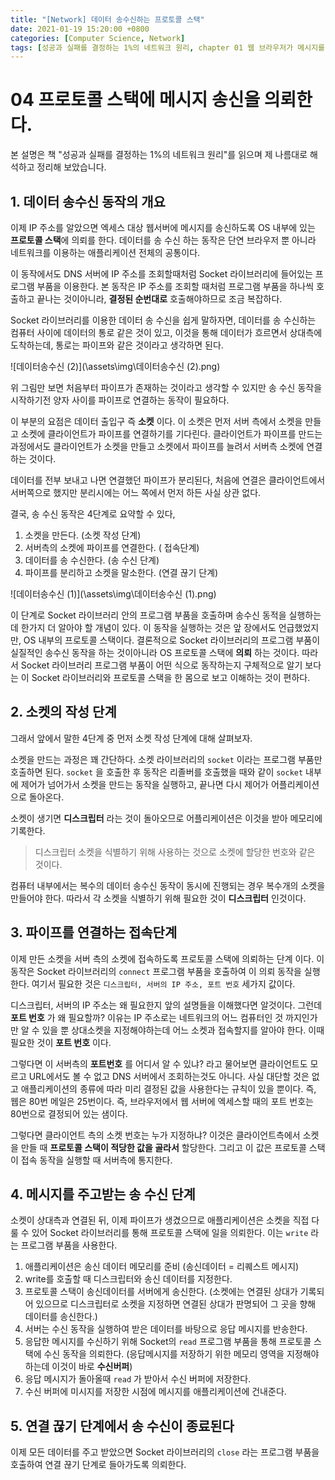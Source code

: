 ```yaml
---
title: "[Network] 데이터 송수신하는 프로토콜 스택"
date: 2021-01-19 15:20:00 +0800
categories: [Computer Science, Network]
tags: [성공과 실패를 결정하는 1%의 네트워크 원리, chapter 01 웹 브라우저가 메시지를 만든다]
---
```




# 04 프로토콜 스택에 메시지 송신을 의뢰한다.

본 설명은 책 "성공과 실패를 결정하는 1%의 네트워크 원리"를 읽으며 제 나름대로 해석하고 정리해 보았습니다.

## 1. 데이터 송수신 동작의 개요

이제 IP 주소를 알았으면 엑세스 대상 웹서버에 메시지를 송신하도록 OS 내부에 있는 **프로토콜 스택**에 의뢰를 한다. 데이터를 송 수신 하는 동작은 단연 브라우저 뿐 아니라 네트워크를 이용하는 애플리케이션 전체의 공통이다.

이 동작에서도 DNS 서버에 IP 주소를 조회할때처럼 Socket 라이브러리에 들어있는 프로그램 부품을 이용한다.  본 동작은 IP 주소를 조회할 때처럼 프로그램 부품을 하나씩 호출하고 끝나는 것이아니라, **결정된 순번대로** 호출해야하므로 조금 복잡하다.

Socket 라이브러리를 이용한 데이터 송 수신을 쉽게 말하자면, 데이터를 송 수신하는 컴퓨터 사이에 데이터의 통로 같은 것이 있고, 이것을 통해 데이터가 흐르면서 상대측에 도착하는데, 통로는 파이프와 같은 것이라고 생각하면 된다.

![데이터송수신 (2)](\assets\img\데이터송수신 (2).png)

위 그림만 보면 처음부터 파이프가 존재하는 것이라고 생각할 수 있지만 송 수신 동작을 시작하기전 양자 사이를 파이프로 연결하는 동작이 필요하다.

이 부분의 요점은 데이터 출입구 즉 **소켓** 이다. 이 소켓은 먼저 서버 측에서 소켓을 만들고 소켓에 클라이언트가 파이프를 연결하기를 기다린다. 클라이언트가 파이프를 만드는 과정에서도 클라이언트가 소켓을 만들고 소켓에서 파이프를 늘려서 서버측 소켓에 연결하는 것이다. 

데이터를 전부 보내고 나면 연결했던 파이프가 분리된다, 처음에 연결은 클라이언트에서 서버쪽으로 했지만 분리시에는 어느 쪽에서 먼저 하든 사실 상관 없다.

결국, 송 수신 동작은 4단계로 요약할 수 있다,

1. 소켓을 만든다. (소켓 작성 단계)
2. 서버측의 소켓에 파이프를 연결한다. ( 접속단계)
3. 데이터를 송 수신한다. (송 수신 단계)
4. 파이프를 분리하고 소켓을 말소한다. (연결 끊기 단계)

![데이터송수신 (1)](\assets\img\데이터송수신 (1).png)

이 단계로 Socket 라이브러리 안의 프로그램 부품을 호출하며 송수신 동적을 실행하는데 한가지 더 알아야 할 개념이 있다. 이 동작을 실행하는 것은 앞 장에서도 언급했었지만, OS 내부의 프로토콜 스택이다. 결론적으로 Socket 라이브러리의 프로그램 부품이 실질적인 송수신 동작을 하는 것이아니라 OS 프로토콜 스택에 **의뢰** 하는 것이다. 따라서 Socket 라이브러리 프로그램 부품이 어떤 식으로 동작하는지 구체적으로 알기 보다는 이 Socket 라이브러리와 프로토콜 스택을 한 몸으로 보고 이해하는 것이 편하다.

## 2. 소켓의 작성 단계

그래서 앞에서 말한 4단계 중 먼저 소켓 작성 단계에 대해 살펴보자.

소켓을 만드는 과정은 꽤 간단하다. 소켓 라이브러리의 `socket` 이라는 프로그램 부품만 호출하면 된다. `socket` 을 호출한 후 동작은 리졸버를 호출했을 때와 같이 `socket` 내부에 제어가 넘어가서 소켓을 만드는 동작을 실행하고, 끝나면 다시 제어가 어플리케이션으로 돌아온다.

소켓이 생기면 **디스크립터** 라는 것이 돌아오므로 어플리케이션은 이것을 받아 메모리에 기록한다. 

> 디스크립터
소켓을 식별하기 위해 사용하는 것으로 소켓에 할당한 번호와 같은 것이다.

컴퓨터 내부에서는 복수의 데이터 송수신 동작이 동시에 진행되는 경우 복수개의 소켓을 만들어야 한다. 따라서 각 소켓을 식별하기 위해 필요한 것이 **디스크립터** 인것이다.

## 3. 파이프를 연결하는 접속단계

이제 만든 소켓을 서버 측의 소켓에 접속하도록 프로토콜 스택에 의뢰하는 단계 이다. 이 동작은 Socket 라이브러리의 `connect` 프로그램 부품을 호출하여 이 의뢰 동작을 실행한다. 여기서 필요한 것은 `디스크립터, 서버의 IP 주소, 포트 번호`  세가지 값이다.

디스크립터, 서버의 IP 주소는 왜 필요한지 앞의 설명들을 이해했다면 알것이다. 그런데 **포트 번호** 가 왜 필요할까? 이유는 IP 주소로는 네트워크의 어느 컴퓨터인 것 까지인가만 알 수 있을 뿐 상대소켓을 지정해야하는데 어느 소켓과 접속할지를 알아야 한다. 이때 필요한 것이 **포트 번호** 이다.

그렇다면 이 서버측의 **포트번호** 를 어디서 알 수 있냐? 라고 물어보면 클라이언트도 모르고 URL에서도 볼 수 없고 DNS 서버에서 조회하는것도 아니다. 사실 대단할 것은 없고 애플리케이션의 종류에 따라 미리 결정된 값을 사용한다는 규칙이 있을 뿐이다. 즉, 웹은 80번 메일은 25번이다.  즉, 브라우저에서 웹 서버에 엑세스할 때의 포트 번호는 80번으로 결정되어 있는 샘이다.

그렇다면 클라이언트 측의 소켓 번호는 누가 지정하냐? 이것은 클라이언트측에서 소켓을 만들 때 **프로토콜 스택이 적당한 값을 골라서** 할당한다. 그리고 이 값은 프로토콜 스택이 접속 동작을 실행할 때 서버측에 통지한다.

## 4. 메시지를 주고받는 송 수신 단계

소켓이 상대측과 연결된 뒤, 이제 파이프가 생겼으므로 애플리케이션은 소켓을 직접 다룰 수 있어 Socket 라이브러리를 통해 프로토콜 스택에 일을 의뢰한다. 이는 `write` 라는 프로그램 부품을 사용한다.

1. 애플리케이션은 송신 데이터 메모리를 준비 (송신데이터 = 리퀘스트 메시지)
2. write를 호출할 때 디스크립터와 송신 데이터를 지정한다.
3. 프로토콜 스택이 송신데이터를 서버에게 송신한다. (소켓에는 연결된 상대가 기록되어 있으므로 디스크립터로 소켓을 지정하면 연결된 상대가 판명되어 그 곳을 향해 데이터를 송신한다.)
4. 서버는 수신 동작을 실행하여 받은 데이터를 바탕으로 응답 메시지를 반송한다.
5. 응답한 메시지를 수신하기 위해 Socket의 `read` 프로그램 부품을 통해 프로토콜 스택에 수신 동작을 의뢰한다. (응답메시지를 저장하기 위한 메모리 영역을 지정해야하는데 이것이 바로 **수신버퍼**)
6. 응답 메시지가 돌아올때 `read` 가 받아서 수신 버퍼에 저장한다.
7. 수신 버퍼에 미시지를 저장한 시점에 메시지를 애플리케이션에 건내준다.

## 5. 연결 끊기 단계에서 송 수신이 종료된다

이제 모든 데이터를 주고 받았으면 Socket 라이브러리의 `close` 라는 프로그램 부품을 호출하여 연결 끊기 단계로 들아가도록 의뢰한다.